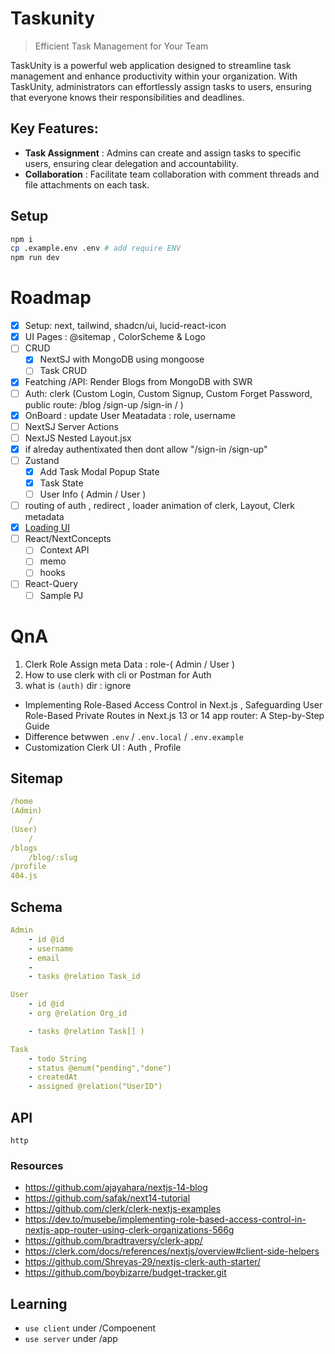 # Taskunity

> Efficient Task Management for Your Team

TaskUnity is a powerful web application designed to streamline task management and enhance productivity within your organization. With TaskUnity, administrators can effortlessly assign tasks to users, ensuring that everyone knows their responsibilities and deadlines.

## Key Features:
- __Task Assignment__ : Admins can create and assign tasks to specific users, ensuring clear delegation and accountability.
- __Collaboration__ : Facilitate team collaboration with comment threads and file attachments on each task.


## Setup

```sh
npm i
cp .example.env .env # add require ENV
npm run dev
```

# Roadmap

- [x] Setup: next, tailwind, shadcn/ui, lucid-react-icon
- [x] UI Pages : @sitemap , ColorScheme & Logo
- [ ] CRUD 
    - [x] NextSJ with MongoDB using mongoose
    - [ ] Task CRUD
- [x] Featching /API: Render Blogs from MongoDB with SWR
- [ ] Auth: clerk (Custom Login, Custom Signup, Custom Forget Password, public route: /blog /sign-up /sign-in / )
- [x] OnBoard : update User Meatadata : role, username
- [ ] NextSJ Server Actions
- [ ] NextJS Nested Layout.jsx
- [x] if alreday authentixated then dont allow "/sign-in  /sign-up"
- [ ] Zustand
    - [x] Add Task Modal Popup State
    - [x] Task State
    - [ ] User Info ( Admin / User )
- [ ] routing of auth , redirect , loader animation of clerk, Layout, Clerk metadata
- [x] [Loading UI](https://nextjs.org/docs/app/building-your-application/routing/loading-ui-and-streaming) 
- [ ] React/NextConcepts
    - [ ] Context API
    - [ ] memo
    - [ ] hooks
- [ ] React-Query
    - [ ] Sample PJ

# QnA
1. Clerk Role Assign meta Data : role-( Admin / User ) 
2. How to use clerk with cli or Postman for Auth
3. what is `(auth)` dir : ignore 
- Implementing Role-Based Access Control in Next.js , Safeguarding User Role-Based Private Routes in Next.js 13 or 14 app router: A Step-by-Step Guide
- Difference betwwen `.env` / `.env.local` / `.env.example`
- Customization Clerk UI : Auth , Profile


## Sitemap

```yml
/home
(Admin)
    / 
(User)
    / 
/blogs
    /blog/:slug
/profile
404.js
```

## Schema


```yml
Admin
    - id @id
    - username
    - email
    - 
    - tasks @relation Task_id

User
    - id @id
    - org @relation Org_id

    - tasks @relation Task[] )

Task
    - todo String
    - status @enum("pending","done")
    - createdAt
    - assigned @relation("UserID")
```


## API

```http
http

```


### Resources
- https://github.com/ajayahara/nextjs-14-blog
- https://github.com/safak/next14-tutorial
- https://github.com/clerk/clerk-nextjs-examples
- https://dev.to/musebe/implementing-role-based-access-control-in-nextjs-app-router-using-clerk-organizations-566g
- https://github.com/bradtraversy/clerk-app/
- https://clerk.com/docs/references/nextjs/overview#client-side-helpers
- https://github.com/Shreyas-29/nextjs-clerk-auth-starter/
 - https://github.com/boybizarre/budget-tracker.git

## Learning
- `use client` under /Compoenent
- `use server` under /app 